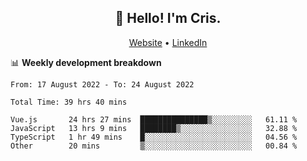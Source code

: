 
<h2 align="center">👋 Hello! I'm Cris.</h2>
<p align="center">
  <a href="https://www.criscunas.dev">Website</a> •
  <a href="https://www.linkedin.com/in/cristophercunas/">LinkedIn</a>
</p>


📊 **Weekly development breakdown**
<!--START_SECTION:waka-->

```text
From: 17 August 2022 - To: 24 August 2022

Total Time: 39 hrs 40 mins

Vue.js       24 hrs 27 mins  ███████████████▒░░░░░░░░░   61.11 %
JavaScript   13 hrs 9 mins   ████████▒░░░░░░░░░░░░░░░░   32.88 %
TypeScript   1 hr 49 mins    █░░░░░░░░░░░░░░░░░░░░░░░░   04.56 %
Other        20 mins         ▒░░░░░░░░░░░░░░░░░░░░░░░░   00.84 %
```

<!--END_SECTION:waka-->
